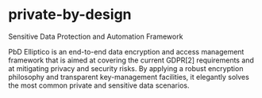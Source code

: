 # private-by-design
Sensitive Data Protection and Automation Framework

PbD Elliptico is an end-to-end data encryption and access management framework that is aimed at covering the current GDPR[2] requirements and at mitigating privacy and security risks. By applying a robust encryption philosophy and transparent key-management facilities, it elegantly solves the most common private and sensitive data scenarios.
